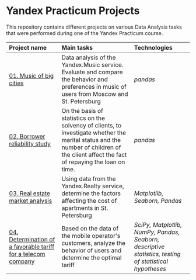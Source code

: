 # Yandex Practicum Projects
This repository contains different projects on various Data Analysis tasks that were performed during one of the Yandex Practicum course.

| Project name            | Main tasks              | Technologies            | 
| :---------------------- | :---------------------- | :---------------------- |
| [01. Music of big cities](project_1)| Data analysis of the Yandex.Music service. Evaluate and compare the behavior and preferences in music of users from Moscow and St. Petersburg| *pandas* |
| [02. Borrower reliability study](project_2)| On the basis of statistics on the solvency of clients, to investigate whether the marital status and the number of children of the client affect the fact of repaying the loan on time.| *pandas* |
| [03. Real estate market analysis](project_3)| Using data from the Yandex.Realty service, determine the factors affecting the cost of apartments in St. Petersburg| *Matplotlib, Seaborn, Pandas*|
| [04. Determination of a favorable tariff for a telecom company](project_4)|Based on the data of the mobile operator's customers, analyze the behavior of users and determine the optimal tariff| *SciPy, Matplotlib, NumPy, Pandas, Seaborn, descriptive statistics, testing of statistical hypotheses*|
